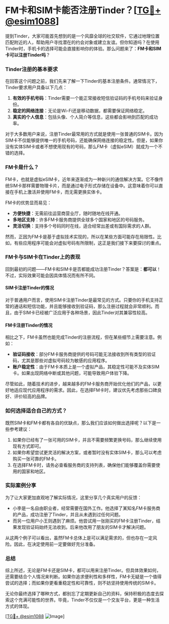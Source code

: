# FM卡和SIM卡能否注册Tinder？[[TG💪+ @esim1088](https://t.me/s/esim1088)]

提到Tinder，大家可能首先想到的是一个风靡全球的社交软件，它通过地理位置匹配附近的人，帮助用户寻找潜在的约会对象或建立友谊。但你知道吗？在使用Tinder时，手机卡的选择可能会直接影响你的体验。那么问题来了：**FM卡和SIM卡可以注册Tinder吗**？

### Tinder注册的基本要求

在回答这个问题之前，我们先来了解一下Tinder的基本注册条件。通常情况下，Tinder要求用户具备以下几点：

1. **有效的手机号码**：Tinder需要一个能正常接收短信验证码的手机号码来验证身份。
2. **稳定的网络连接**：无论是Wi-Fi还是移动数据，都需要保证网络稳定。
3. **真实的个人信息**：包括头像、个人简介等信息，这些都会影响到匹配的成功率。

对于大多数用户来说，注册Tinder最常用的方式就是使用一张普通的SIM卡。因为SIM卡不仅能够提供唯一的手机号码，还能确保网络连接的稳定性。但是，如果你没有实体SIM卡或者不想使用现有的号码，那么FM卡（虚拟eSIM）就成为一个不错的选择。

### FM卡是什么？

FM卡，也就是虚拟eSIM卡，近年来逐渐成为一种新兴的通信解决方案。它不像传统SIM卡那样需要物理卡片，而是通过电子形式存储在设备中。这意味着你可以直接在手机上激活并使用FM卡，而无需更换实体卡。

FM卡的优势显而易见：
- **方便快捷**：无需前往运营商营业厅，随时随地在线开通。
- **多地区支持**：许多FM卡服务商提供全球多个国家和地区的号码服务。
- **灵活切换**：支持多个号码同时在线，适合经常出差或有国际需求的人群。

然而，正因为FM卡是基于虚拟技术实现的，所以在某些方面可能存在局限性。比如，有些应用程序可能会对虚拟号码有所限制，这正是我们接下来要探讨的重点。

### FM卡与SIM卡在Tinder上的表现

回到最初的问题——FM卡和SIM卡是否都能成功注册Tinder？答案是：**都可以**！不过，实际效果可能会因具体情况而有所不同。

#### SIM卡注册Tinder的情况

对于普通用户而言，使用SIM卡注册Tinder是最常见的方式。只要你的手机支持正常的通话和短信功能，并且能够接收到验证码，那么注册过程就会非常顺利。而且，由于SIM卡已经被广泛应用于各种场景，因此Tinder对其兼容性较高。

#### FM卡注册Tinder的情况

相比之下，FM卡虽然也能完成Tinder的注册流程，但在某些细节上需要注意。例如：
- **验证码接收**：部分FM卡服务商提供的号码可能无法接收到所有类型的验证码，尤其是那些对虚拟号码较为敏感的应用程序。
- **账户稳定性**：由于FM卡本质上是一个虚拟产品，其稳定性可能不及实体SIM卡。如果出现网络中断或其他问题，可能导致用户体验下降。

尽管如此，随着技术的进步，越来越多的FM卡服务商开始优化他们的产品，以更好地适应现代应用程序的需求。因此，在选择FM卡时，建议优先考虑那些口碑良好、评价较高的品牌。

### 如何选择适合自己的方式？

既然SIM卡和FM卡都有各自的优缺点，那么我们应该如何做出选择呢？以下是一些参考建议：

1. 如果你已经有了一张可用的SIM卡，并且不需要频繁更换号码，那么继续使用现有方式即可。
2. 如果你希望尝试更灵活的解决方案，或者暂时没有实体SIM卡，那么可以考虑购买一张可靠的FM卡。
3. 在选择FM卡时，请务必查看服务商的支持列表，确保他们能够覆盖你需要使用的国家和地区。

### 实际案例分享

为了让大家更加直观地了解实际情况，这里分享几个真实用户的反馈：

- 小李是一名自由职业者，经常需要在国外工作。他选择了某知名FM卡服务商的产品，成功注册了Tinder，并且从未遇到过任何问题。
- 而另一位用户小王则遇到了麻烦。他尝试用一张刚买的FM卡注册Tinder，结果发现验证码始终无法收到。后来他改用了朋友的SIM卡才解决问题。

从这两个例子可以看出，虽然FM卡总体上是可以满足需求的，但也存在一定风险。因此，在决定使用前一定要做好充分准备。

### 总结

综上所述，无论是FM卡还是SIM卡，都可以用来注册Tinder。但具体效果如何，还需要结合个人情况来判断。如果你追求便利性和多样性，FM卡无疑是一个值得尝试的选择；而如果你更看重稳定性和可靠性，则不妨坚持使用传统的SIM卡。

无论你最终选择了哪种方式，都别忘了定期更新自己的资料，保持积极的态度去探索这个充满可能性的世界。毕竟，Tinder不仅仅是一个交友平台，更是一种生活方式的体现。

[[TG💪+ @esim1088](https://t.me/s/esim1088) ![Image](https://i.postimg.cc/4NQfJmqS/Snipaste-2025-05-13-00-14-12.png)]